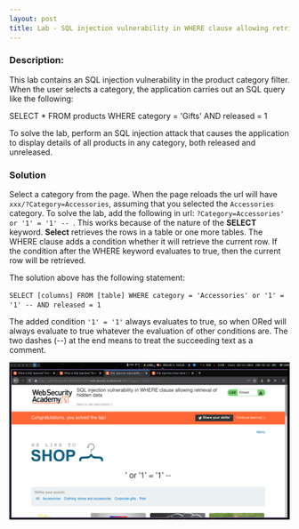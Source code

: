 ```yaml
---
layout: post
title: Lab - SQL injection vulnerability in WHERE clause allowing retrieval of hidden data
---
```



### Description:

This lab contains an SQL injection vulnerability in the product category filter.
When the user selects a category, the application carries out an SQL query like
the following:

SELECT * FROM products WHERE category = 'Gifts' AND released = 1

To solve the lab, perform an SQL injection attack that causes the application
to display details of all products in any category, both released and
unreleased. 

### Solution

Select a category from the  page. When the page reloads the url will have
`xxx/?Category=Accessories`, assuming that you selected the `Accessories`
category. To solve the lab, add the following in url: `?Category=Accessories' or '1'
= '1' -- `. This works because of the nature of the **SELECT** keyword. **Select**
retrieves the rows in a table or one more tables. The WHERE clause adds a
condition whether it will retrieve the current row. If the condition after the
WHERE keyword evaluates  to true, then the current row will be retrieved. 

The solution above has the following statement:

`SELECT [columns] FROM [table] WHERE category = 'Accessories' or '1' = '1' -- AND
released = 1`

The added condition `'1' = '1'` always evaluates to true, so when ORed will
always evaluate to true whatever the evaluation of other conditions are. The
two dashes (--) at the end means to treat the succeeding text as a comment.

![apprentice lab01](/assets/images/sql/apprentice_lab01.png)

